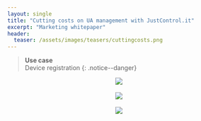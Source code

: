 ```yaml
---
layout: single
title: "Cutting costs on UA management with JustControl.it"
excerpt: "Marketing whitepaper"
header:
  teaser: /assets/images/teasers/cuttingcosts.png
---
```


<!-- sidebar:
  - title: "Use case"
    text: "Device registration"
-->

>**Use case**<br>
>Device registration
{: .notice--danger}

<div align=center>
    <img src="/assets/images/cuttingcosts/01.png">
</div>

<br>

<div align=center>
    <img src="/assets/images/cuttingcosts/02.png">
</div>

<br>

<div align=center>
    <img src="/assets/images/cuttingcosts/03.png">
</div>

<br>


